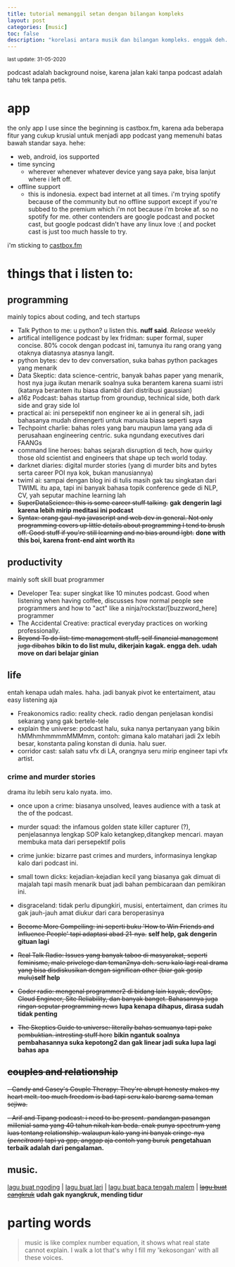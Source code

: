 ```yaml
---
title: tutorial memanggil setan dengan bilangan kompleks
layout: post
categories: [music]
toc: false
description: "korelasi antara musik dan bilangan kompleks. enggak deh. koleksi podcast seorang svmihar"
---
```

<sup>last update: 31-05-2020</sup>

podcast adalah background noise, karena jalan kaki tanpa podcast adalah tahu tek tanpa petis.

# app
the only app I use since the beginning is castbox.fm, karena ada beberapa fitur yang cukup krusial untuk menjadi app podcast yang memenuhi batas bawah standar saya. hehe: 
- web, android, ios supported
- time syncing
  - wherever whenever whatever device yang saya pake, bisa lanjut where i left off. 
- offline support
  - this is indonesia. expect bad internet at all times. 
i'm trying spotify because of the community but no offline support except if you're subbed to the premium which i'm not because i'm broke af. so no spotify for me. 
other contenders are google podcast and pocket cast, but google podcast didn't have any linux love :( and pocket cast is just too much hassle to try. 

i'm sticking to [castbox.fm](https://castbox.fm/)

# things that i listen to: 
## programming 
mainly topics about coding, and tech startups
- Talk Python to me: u python? u listen this. **nuff said**. *Release* weekly
- artifical intelligence podcast by lex fridman: super formal, super concise. 80% cocok dengan podcast ini, tamunya itu rang orang yang otaknya diatasnya atasnya langit.
- python bytes: dev to dev conversation, suka bahas python packages yang menarik
- Data Skeptic: data science-centric, banyak bahas paper yang menarik, host nya juga ikutan menarik soalnya suka berantem karena suami istri (katanya berantem itu biasa diambil dari distribusi gaussian) 
- a16z Podcast: bahas startup from groundup, technical side, both dark side and gray side lol
- practical ai: ini persepektif non engineer ke ai in general sih, jadi bahasanya mudah dimengerti untuk manusia biasa seperti saya
- Techpoint charlie: bahas roles yang baru maupun lama yang ada di perusahaan engineering centric. suka ngundang executives dari FAANGs
- command line heroes: bahas sejarah disruption di tech, how quirky those old scientist and engineers that shape up tech world today.
- darknet diaries: digital murder stories (yang di murder bits and bytes serta career POI nya kok, bukan manusiannya)
- twiml ai: sampai dengan blog ini di tulis masih gak tau singkatan dari TWIML itu apa, tapi ini banyak bahasa topik conference gede di NLP, CV, yah seputar machine learning lah
- ~~SuperDataScience: this is some career stuff talking.~~ **gak dengerin lagi karena lebih mirip meditasi ini podcast**
- ~~Syntax: orang gaul-nya javascript and web dev in general. Not only programming covers up little details about programming I tend to brush off. Good stuff if you're still learning and no bias around lgbt.~~ **done with this boi, karena front-end aint worth it**a

## productivity
mainly soft skill buat programmer
- Developer Tea: super singkat like 10 minutes podcast. Good when listening when having coffee, discusses how normal people see programmers and how to "act" like a ninja/rockstar/[buzzword_here] programmer
- The Accidental Creative: practical everyday practices on working professionally. 
- ~~Beyond To do list: time management stuff, self financial management juga dibahas~~ **bikin to do list mulu, dikerjain kagak. engga deh. udah move on dari belajar ginian**

## life
entah kenapa udah males. haha. jadi banyak pivot ke entertaiment, atau easy listening aja
- Freakonomics radio: reality check. radio dengan penjelasan kondisi sekarang yang gak bertele-tele
- explain the universe: podcast halu, suka nanya pertanyaan yang bikin hMMhmhmmmmMMMmm, contoh: gimana kalo matahari jadi 2x lebih besar, konstanta paling konstan di dunia. halu suer.
- corridor cast: salah satu vfx di LA, orangnya seru mirip engineer tapi vfx artist.

### crime and murder stories
drama itu lebih seru kalo nyata. imo.
- once upon a crime: biasanya unsolved, leaves audience with a task at the of the podcast.
- murder squad: the infamous golden state killer capturer (?), penjelasannya lengkap SOP kalo ketangkep,ditangkep mencari. mayan membuka mata dari persepektif polis
- crime junkie: bizarre past crimes and murders, informasinya lengkap kalo dari podcast ini. 
- small town dicks: kejadian-kejadian kecil yang biasanya gak dimuat di majalah tapi masih menarik buat jadi bahan pembicaraan dan pemikiran ini. 
- disgraceland: tidak perlu dipungkiri, musisi, entertaiment, dan crimes itu gak jauh-jauh amat diukur dari cara beroperasinya 

- ~~Become More Compelling: ini seperti buku 'How to Win Friends and Influence People' tapi adaptasi abad 21-nya.~~ **self help, gak dengerin gituan lagi**
- ~~Real Talk Radio: Issues yang banyak taboo di masyarakat, seperti feminisme, male privelege dan teman2nya deh. seru kalo lagi real drama yang bisa disdiskusikan dengan significan other (biar gak gosip mulu)~~**self help**
- ~~Coder radio: mengenal programmer2 di bidang lain kayak, devOps, Cloud Engineer, Site Reliability, dan banyak banget. Bahasannya juga ringan seputar programming news~~ **lupa kenapa dihapus, dirasa sudah tidak penting**
- ~~The Skeptics Guide to universe: literally bahas semuanya tapi pake pembuktian. intresting stuff here~~ **bikin ngantuk soalnya pembahasannya suka kepotong2 dan gak linear jadi suka lupa lagi bahas apa**

## ~~couples and relationship~~
~~- Candy and Casey's Couple Therapy: They're abrupt honesty makes my heart melt. too much freedom is bad tapi seru kalo bareng sama teman sejiwa.~~ 

~~- Arif and Tipang podcast: i need to be present. pandangan pasangan millenial sama yang 40 tahun nikah kan beda. enak punya spectrum yang luas tentang relationship. walaupun kalo yang ini banyak cringe-nya (*pencitraan*) tapi ya gpp, anggap aja contoh yang buruk~~  **pengetahuan terbaik adalah dari pengalaman.**
## music. 
[lagu buat ngoding](https://open.spotify.com/playlist/3CwC84dkr2lYpLOuoU0HA3) | 
[lagu buat lari](https://open.spotify.com/playlist/6mNVYuiMOiwBVgRSvImVtv) | 
[lagu buat baca tengah malem](https://open.spotify.com/playlist/3C1zkGnnqr4xKhNtVtOLUD) |
~~[lagu buat cangkruk](https://open.spotify.com/playlist/6J5HH7RGdrc73vO9myjaZt)~~ **udah gak nyangkruk, mending tidur**
# parting words
> music is like complex number equation, it shows what real state cannot explain. 
I walk a lot that's why I fill my 'kekosongan' with all these voices.
